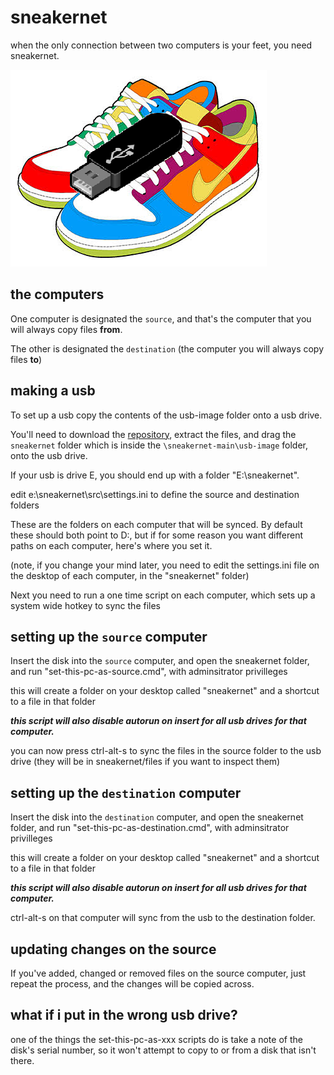 sneakernet
===
when the only connection between two computers is your feet, you need sneakernet.

<img src ="sneakernet.png">

the computers 
---

One computer is designated the `source`, and that's the computer that you will always copy files **from**.

The other is designated the `destination` (the computer you will always copy files **to**)

making a usb
---

To set up a usb copy the contents of the usb-image folder onto a usb drive.

You'll need to download the [repository](https://github.com/jonathan-annett/sneakernet/archive/refs/heads/main.zip), extract the files, and drag the `sneakernet` folder which is inside the `\sneakernet-main\usb-image` folder, onto the usb drive.

If your usb is drive E, you should end up with a folder "E:\sneakernet".

edit e:\sneakernet\src\settings.ini to define the source and destination folders

These are the folders on each computer that will be synced. By default these should both point to D:\, but if for some reason you want different paths on each computer, here's where you set it.

(note, if you change your mind later, you need to edit the settings.ini file on the desktop of each computer, in the "sneakernet" folder)

Next you need to run a one time script on each computer, which sets up a system wide hotkey to sync the files

setting up the `source` computer
---

Insert the disk into the `source` computer, and open the sneakernet folder, and run "set-this-pc-as-source.cmd", with adminsitrator privilleges

this will create a folder on your desktop called "sneakernet" and a shortcut to a file in that folder

***this script will also disable autorun on insert for all usb drives for that computer.***

you can now press ctrl-alt-s to sync the files in the source folder to the usb drive (they will be in sneakernet/files if you want to inspect them)

setting up the `destination` computer
---

Insert the disk into the `destination` computer, and open the sneakernet folder, and run "set-this-pc-as-destination.cmd", with adminsitrator privilleges

this will create a folder on your desktop called "sneakernet" and a shortcut to a file in that folder

***this script will also disable autorun on insert for all usb drives for that computer.***

ctrl-alt-s on that computer will sync from the usb to the destination folder.

updating changes on the source 
---

If you've added, changed or removed files on the source computer, just repeat the process, and the changes will be copied across.

what if i put in the wrong usb drive?
---

one of the things the set-this-pc-as-xxx scripts do is take a note of the disk's serial number, so it won't attempt to copy to or from a disk that isn't there.
